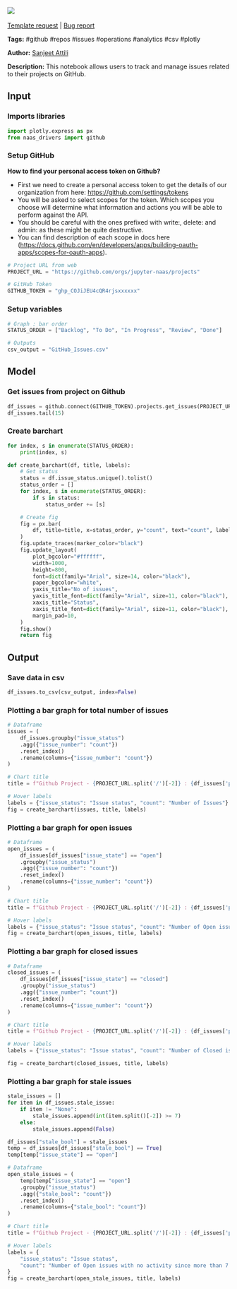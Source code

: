 <a href="https://app.naas.ai/user-redirect/naas/downloader?url=https://raw.githubusercontent.com/jupyter-naas/awesome-notebooks/master/GitHub/GitHub_Track_issues_on_projects.ipynb" target="_parent"><img src="https://naasai-public.s3.eu-west-3.amazonaws.com/open_in_naas.svg"/></a><br><br><a href="https://github.com/jupyter-naas/awesome-notebooks/issues/new?assignees=&labels=&template=template-request.md&title=Tool+-+Action+of+the+notebook+">Template request</a> | <a href="https://github.com/jupyter-naas/awesome-notebooks/issues/new?assignees=&labels=bug&template=bug_report.md&title=GitHub+-+Track+issues+on+projects:+Error+short+description">Bug report</a>

**Tags:** #github #repos #issues #operations #analytics #csv #plotly

**Author:** [Sanjeet Attili](https://www.linkedin.com/in/sanjeet-attili-760bab190/)

**Description:** This notebook allows users to track and manage issues related to their projects on GitHub.

## Input

### Imports libraries


```python
import plotly.express as px
from naas_drivers import github
```

### Setup GitHub
**How to find your personal access token on Github?** 
- First we need to create a personal access token to get the details of our organization from here: https://github.com/settings/tokens
- You will be asked to select scopes for the token. Which scopes you choose will determine what information and actions you will be able to perform against the API. 
- You should be careful with the ones prefixed with write:, delete: and admin: as these might be quite destructive. 
- You can find description of each scope in docs here (https://docs.github.com/en/developers/apps/building-oauth-apps/scopes-for-oauth-apps).


```python
# Project URL from web
PROJECT_URL = "https://github.com/orgs/jupyter-naas/projects"

# GitHub Token
GITHUB_TOKEN = "ghp_COJiJEU4cQR4rjsxxxxxx"
```

### Setup variables


```python
# Graph : bar order
STATUS_ORDER = ["Backlog", "To Do", "In Progress", "Review", "Done"]

# Outputs
csv_output = "GitHub_Issues.csv"
```

## Model

### Get issues from project on Github


```python
df_issues = github.connect(GITHUB_TOKEN).projects.get_issues(PROJECT_URL)
df_issues.tail(15)
```

### Create barchart


```python
for index, s in enumerate(STATUS_ORDER):
    print(index, s)
```


```python
def create_barchart(df, title, labels):
    # Get status
    status = df.issue_status.unique().tolist()
    status_order = []
    for index, s in enumerate(STATUS_ORDER):
        if s in status:
            status_order += [s]

    # Create fig
    fig = px.bar(
        df, title=title, x=status_order, y="count", text="count", labels=labels
    )
    fig.update_traces(marker_color="black")
    fig.update_layout(
        plot_bgcolor="#ffffff",
        width=1000,
        height=800,
        font=dict(family="Arial", size=14, color="black"),
        paper_bgcolor="white",
        yaxis_title="No of issues",
        yaxis_title_font=dict(family="Arial", size=11, color="black"),
        xaxis_title="Status",
        xaxis_title_font=dict(family="Arial", size=11, color="black"),
        margin_pad=10,
    )
    fig.show()
    return fig
```

## Output

### Save data in csv


```python
df_issues.to_csv(csv_output, index=False)
```

### Plotting a bar graph for total number of issues


```python
# Dataframe
issues = (
    df_issues.groupby("issue_status")
    .agg({"issue_number": "count"})
    .reset_index()
    .rename(columns={"issue_number": "count"})
)

# Chart title
title = f"Github Project - {PROJECT_URL.split('/')[-2]} : {df_issues['project_name'].unique()[0]} <br><span style='font-size: 13px;'>Total issues: {issues['count'].sum()}</span>"

# Hover labels
labels = {"issue_status": "Issue status", "count": "Number of Issues"}
fig = create_barchart(issues, title, labels)
```

### Plotting a bar graph for open issues


```python
# Dataframe
open_issues = (
    df_issues[df_issues["issue_state"] == "open"]
    .groupby("issue_status")
    .agg({"issue_number": "count"})
    .reset_index()
    .rename(columns={"issue_number": "count"})
)

# Chart title
title = f"Github Project - {PROJECT_URL.split('/')[-2]} : {df_issues['project_name'].unique()[0]} <br><span style='font-size: 13px;'>Total open issues: {open_issues['count'].sum()}</span>"

# Hover labels
labels = {"issue_status": "Issue status", "count": "Number of Open issues"}
fig = create_barchart(open_issues, title, labels)
```

### Plotting a bar graph for closed issues


```python
# Dataframe
closed_issues = (
    df_issues[df_issues["issue_state"] == "closed"]
    .groupby("issue_status")
    .agg({"issue_number": "count"})
    .reset_index()
    .rename(columns={"issue_number": "count"})
)

# Chart title
title = f"Github Project - {PROJECT_URL.split('/')[-2]} : {df_issues['project_name'].unique()[0]} <br><span style='font-size: 13px;'>Total closed issues: {closed_issues['count'].sum()}</span>"

# Hover labels
labels = {"issue_status": "Issue status", "count": "Number of Closed issues"}

fig = create_barchart(closed_issues, title, labels)
```

### Plotting a bar graph for stale issues


```python
stale_issues = []
for item in df_issues.stale_issue:
    if item != "None":
        stale_issues.append(int(item.split()[-2]) >= 7)
    else:
        stale_issues.append(False)

df_issues["stale_bool"] = stale_issues
temp = df_issues[df_issues["stale_bool"] == True]
temp[temp["issue_state"] == "open"]

# Dataframe
open_stale_issues = (
    temp[temp["issue_state"] == "open"]
    .groupby("issue_status")
    .agg({"stale_bool": "count"})
    .reset_index()
    .rename(columns={"stale_bool": "count"})
)

# Chart title
title = f"Github Project - {PROJECT_URL.split('/')[-2]} : {df_issues['project_name'].unique()[0]} <br><span style='font-size: 13px;'>Total open stale issues: {open_stale_issues['count'].sum()}</span>"

# Hover labels
labels = {
    "issue_status": "Issue status",
    "count": "Number of Open issues with no activity since more than 7 days",
}
fig = create_barchart(open_stale_issues, title, labels)
```

